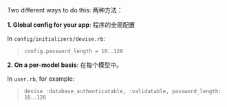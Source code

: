 Two different ways to do this:
两种方法：

**1. Global config for your app**:  程序的全局配置

In `config/initializers/devise.rb`:

> `config.password_length = 10..128` 

**2. On a per-model basis**:   在每个模型中。

In `user.rb`, for example:

> `devise :database_authenticatable, :validatable, password_length: 10..128`
